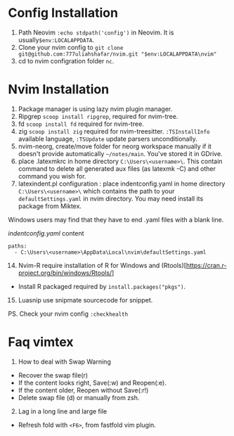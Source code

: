 # Config Installation
1. Path Neovim `:echo stdpath('config')` in Neovim. It is usually`$env:LOCALAPPDATA`.
2. Clone your nvim config to `git clone git@github.com:777uliahshafar/nvim.git "$env:LOCALAPPDATA\nvim"`
3. cd to nvim configration folder `nc`.

# Nvim Installation
1. Package manager is using lazy nvim plugin manager.
4. Ripgrep `scoop install ripgrep`, required for nvim-tree.
5. fd `scoop install fd` required for nvim-tree.
6. zig `scoop install zig` required for nvim-treesitter. `:TSInstallInfo` available language, `:TSUpdate` update parsers unconditionally.
11. nvim-neorg, create/move folder for neorg workspace manually if it doesn't provide automatically `~/notes/main`. You've stored it in GDrive.
12. place .latexmkrc in home directory `C:\Users\<username>\`. This contain command to delete all generated aux files (as latexmk -C) and other command you wish for.
13. latexindent.pl configuration : place indentconfig.yaml in home directory `C:\Users\<username>\` which contains the path to your `defaultSettings.yaml` in nvim directory. You may need install its package from Miktex.

Windows users may find that they have to end .yaml files with a blank line.

*indentconfig.yaml* content
```
paths:
  - C:\Users\<username>\AppData\Local\nvim\defaultSettings.yaml

```
14. Nvim-R require installation of R for Windows and (Rtools)[https://cran.r-project.org/bin/windows/Rtools/]
- Install R packaged required by `install.packages("pkgs")`.

15. Luasnip use snipmate sourcecode for snippet.

PS. Check your nvim config `:checkhealth`

# Faq vimtex
1. How to deal with Swap Warning
- Recover the swap file(r)
- If the content looks right, Save(:w) and Reopen(:e).
- If the content older, Reopen without Save(:r!)
- Delete swap file (d) or manually from zsh.

2. Lag in a long line and large file
- Refresh fold with `<F6>`, from fastfold vim plugin.



